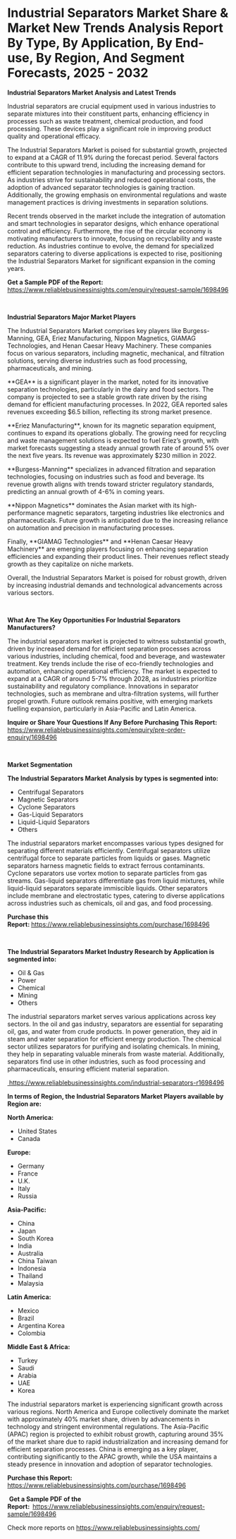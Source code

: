 <p><h1>Industrial Separators Market Share & Market New Trends Analysis Report By Type, By Application, By End-use, By Region, And Segment Forecasts, 2025 - 2032</h1></p><p><strong>Industrial Separators Market Analysis and Latest Trends</strong></p>
<p><p>Industrial separators are crucial equipment used in various industries to separate mixtures into their constituent parts, enhancing efficiency in processes such as waste treatment, chemical production, and food processing. These devices play a significant role in improving product quality and operational efficacy.</p><p>The Industrial Separators Market is poised for substantial growth, projected to expand at a CAGR of 11.9% during the forecast period. Several factors contribute to this upward trend, including the increasing demand for efficient separation technologies in manufacturing and processing sectors. As industries strive for sustainability and reduced operational costs, the adoption of advanced separator technologies is gaining traction. Additionally, the growing emphasis on environmental regulations and waste management practices is driving investments in separation solutions.</p><p>Recent trends observed in the market include the integration of automation and smart technologies in separator designs, which enhance operational control and efficiency. Furthermore, the rise of the circular economy is motivating manufacturers to innovate, focusing on recyclability and waste reduction. As industries continue to evolve, the demand for specialized separators catering to diverse applications is expected to rise, positioning the Industrial Separators Market for significant expansion in the coming years.</p></p>
<p><strong>Get a Sample PDF of the Report:&nbsp;</strong> <a href="https://www.reliablebusinessinsights.com/enquiry/request-sample/1698496?utm_campaign=3057&utm_medium=2&utm_source=Github&utm_content=ia&utm_term=10042025&utm_id=industrial-separators">https://www.reliablebusinessinsights.com/enquiry/request-sample/1698496</a></p>
<p>&nbsp;</p>
<p><strong>Industrial Separators Major Market Players</strong></p>
<p><p>The Industrial Separators Market comprises key players like Burgess-Manning, GEA, Eriez Manufacturing, Nippon Magnetics, GIAMAG Technologies, and Henan Caesar Heavy Machinery. These companies focus on various separators, including magnetic, mechanical, and filtration solutions, serving diverse industries such as food processing, pharmaceuticals, and mining.</p><p>**GEA** is a significant player in the market, noted for its innovative separation technologies, particularly in the dairy and food sectors. The company is projected to see a stable growth rate driven by the rising demand for efficient manufacturing processes. In 2022, GEA reported sales revenues exceeding $6.5 billion, reflecting its strong market presence.</p><p>**Eriez Manufacturing**, known for its magnetic separation equipment, continues to expand its operations globally. The growing need for recycling and waste management solutions is expected to fuel Eriez’s growth, with market forecasts suggesting a steady annual growth rate of around 5% over the next five years. Its revenue was approximately $230 million in 2022.</p><p>**Burgess-Manning** specializes in advanced filtration and separation technologies, focusing on industries such as food and beverage. Its revenue growth aligns with trends toward stricter regulatory standards, predicting an annual growth of 4-6% in coming years.</p><p>**Nippon Magnetics** dominates the Asian market with its high-performance magnetic separators, targeting industries like electronics and pharmaceuticals. Future growth is anticipated due to the increasing reliance on automation and precision in manufacturing processes.</p><p>Finally, **GIAMAG Technologies** and **Henan Caesar Heavy Machinery** are emerging players focusing on enhancing separation efficiencies and expanding their product lines. Their revenues reflect steady growth as they capitalize on niche markets.</p><p>Overall, the Industrial Separators Market is poised for robust growth, driven by increasing industrial demands and technological advancements across various sectors.</p></p>
<p>&nbsp;</p>
<p><strong>What Are The Key Opportunities For Industrial Separators Manufacturers?</strong></p>
<p><p>The industrial separators market is projected to witness substantial growth, driven by increased demand for efficient separation processes across various industries, including chemical, food and beverage, and wastewater treatment. Key trends include the rise of eco-friendly technologies and automation, enhancing operational efficiency. The market is expected to expand at a CAGR of around 5-7% through 2028, as industries prioritize sustainability and regulatory compliance. Innovations in separator technologies, such as membrane and ultra-filtration systems, will further propel growth. Future outlook remains positive, with emerging markets fuelling expansion, particularly in Asia-Pacific and Latin America.</p></p>
<p><strong>Inquire or Share Your Questions If Any Before Purchasing This Report:</strong> <a href="https://www.reliablebusinessinsights.com/enquiry/pre-order-enquiry/1698496?utm_campaign=3057&utm_medium=2&utm_source=Github&utm_content=ia&utm_term=10042025&utm_id=industrial-separators">https://www.reliablebusinessinsights.com/enquiry/pre-order-enquiry/1698496</a></p>
<p>&nbsp;</p>
<p><strong>Market Segmentation</strong></p>
<p><strong>The Industrial Separators Market Analysis by types is segmented into:</strong></p>
<p><ul><li>Centrifugal Separators</li><li>Magnetic Separators</li><li>Cyclone Separators</li><li>Gas-Liquid Separators</li><li>Liquid-Liquid Separators</li><li>Others</li></ul></p>
<p><p>The industrial separators market encompasses various types designed for separating different materials efficiently. Centrifugal separators utilize centrifugal force to separate particles from liquids or gases. Magnetic separators harness magnetic fields to extract ferrous contaminants. Cyclone separators use vortex motion to separate particles from gas streams. Gas-liquid separators differentiate gas from liquid mixtures, while liquid-liquid separators separate immiscible liquids. Other separators include membrane and electrostatic types, catering to diverse applications across industries such as chemicals, oil and gas, and food processing.</p></p>
<p><strong>Purchase this Report:&nbsp;</strong><a href="https://www.reliablebusinessinsights.com/purchase/1698496?utm_campaign=3057&utm_medium=2&utm_source=Github&utm_content=ia&utm_term=10042025&utm_id=industrial-separators">https://www.reliablebusinessinsights.com/purchase/1698496</a></p>
<p>&nbsp;</p>
<p><strong>The Industrial Separators Market Industry Research by Application is segmented into:</strong></p>
<p><ul><li>Oil & Gas</li><li>Power</li><li>Chemical</li><li>Mining</li><li>Others</li></ul></p>
<p><p>The industrial separators market serves various applications across key sectors. In the oil and gas industry, separators are essential for separating oil, gas, and water from crude products. In power generation, they aid in steam and water separation for efficient energy production. The chemical sector utilizes separators for purifying and isolating chemicals. In mining, they help in separating valuable minerals from waste material. Additionally, separators find use in other industries, such as food processing and pharmaceuticals, ensuring efficient material separation.</p></p>
<p><a href="https://www.reliablebusinessinsights.com/industrial-separators-r1698496?utm_campaign=3057&utm_medium=2&utm_source=Github&utm_content=ia&utm_term=10042025&utm_id=industrial-separators">&nbsp;https://www.reliablebusinessinsights.com/industrial-separators-r1698496</a></p>
<p><strong>In terms of Region, the Industrial Separators Market Players available by Region are:</strong></p>
<p>
    <p> <strong> North America: </strong>
        <ul>
            <li>United States</li>
            <li>Canada</li>
        </ul>
        </p> 
    <p> <strong> Europe: </strong>
        <ul>
            <li>Germany</li>
            <li>France</li>
            <li>U.K.</li>
            <li>Italy</li>
            <li>Russia</li>
        </ul>
        </p> 
    <p> <strong> Asia-Pacific: </strong>
        <ul>
            <li>China</li>
            <li>Japan</li>
            <li>South Korea</li>
            <li>India</li>
            <li>Australia</li>
            <li>China Taiwan</li>
            <li>Indonesia</li>
            <li>Thailand</li>
            <li>Malaysia</li>
        </ul>
        </p> 
    <p> <strong> Latin America: </strong>
        <ul>
            <li>Mexico</li>
            <li>Brazil</li>
            <li>Argentina Korea</li>
            <li>Colombia</li>
        </ul>
        </p> 
    <p> <strong> Middle East & Africa: </strong>
        <ul>
            <li>Turkey</li>
            <li>Saudi</li>
            <li>Arabia</li>
            <li>UAE</li>
            <li>Korea</li>
        </ul>
    </p>
    </p>
<p><p>The industrial separators market is experiencing significant growth across various regions. North America and Europe collectively dominate the market with approximately 40% market share, driven by advancements in technology and stringent environmental regulations. The Asia-Pacific (APAC) region is projected to exhibit robust growth, capturing around 35% of the market share due to rapid industrialization and increasing demand for efficient separation processes. China is emerging as a key player, contributing significantly to the APAC growth, while the USA maintains a steady presence in innovation and adoption of separator technologies.</p></p>
<p><strong>Purchase this Report: </strong><a href="https://www.reliablebusinessinsights.com/purchase/1698496?utm_campaign=3057&utm_medium=2&utm_source=Github&utm_content=ia&utm_term=10042025&utm_id=industrial-separators">https://www.reliablebusinessinsights.com/purchase/1698496</a></p>
<p>&nbsp;<strong>Get a Sample PDF of the Report:&nbsp;&nbsp;</strong><a href="https://www.reliablebusinessinsights.com/enquiry/request-sample/1698496?utm_campaign=3057&utm_medium=2&utm_source=Github&utm_content=ia&utm_term=10042025&utm_id=industrial-separators">https://www.reliablebusinessinsights.com/enquiry/request-sample/1698496</a></p>
<p><strong></strong></p>
<p>Check more reports on <a href="https://www.reliablebusinessinsights.com/?utm_campaign=3057&utm_medium=2&utm_source=Github&utm_content=ia&utm_term=10042025&utm_id=industrial-separators">https://www.reliablebusinessinsights.com/</a></p>